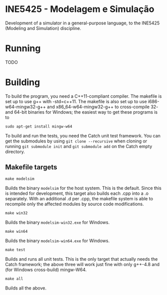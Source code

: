 INE5425 - Modelagem e Simulação
=========================================================

Development of a simulator in a general-purpose language,
to the INE5425 (Modeling and Simulation) discipline.



Running
=======

TODO



Building
========

To build the program, you need a C++11-compliant compiler. The makefile
is set up to use g++ with -std=c++11. The makefile is also set up to use
i686-w64-mingw32-g++ and x86\_64-w64-mingw32-g++ to cross-compile 32- and
64-bit binaries for Windows; the easiest way to get these programs is to

    sudo apt-get install mingw-w64

To build and run the tests, you need the Catch unit test framework.
You can get the submodules by using `git clone --recursive` when cloning
or running `git submodule init` and `git submodule add` on the Catch
empty directory.


Makefile targets
----------------

    make modelsim

Builds the binary `modelsim` for the host system. This is the default.
Since this is intended for development, this target also builds each
.cpp into a .o separately. With an additional .d per .cpp, the makefile
system is able to recompile only the affected modules by source code
modifications. 

    make win32

Builds the binary `modelsim-win32.exe` for Windows.

    make win64

Builds the binary `modelsim-win64.exe` for Windows.

    make test

Builds and runs all unit tests. This is the only target that actually
needs the Catch framework; the above three will work just fine with
only g++-4.8 and (for Windows cross-build) mingw-W64.

    make all

Builds all the above.
